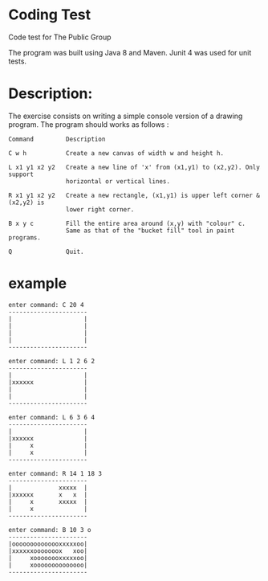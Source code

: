 # Coding Test
Code test for The Public Group

The program was built using Java 8 and Maven.
Junit 4 was used for unit tests.

# Description:

The exercise consists on  writing a simple console
version of a drawing program. The program should works
as follows :

```
Command 		Description

C w h           Create a new canvas of width w and height h.

L x1 y1 x2 y2   Create a new line of 'x' from (x1,y1) to (x2,y2). Only support 
                horizontal or vertical lines.
                
R x1 y1 x2 y2   Create a new rectangle, (x1,y1) is upper left corner & (x2,y2) is 
                lower right corner.
                
B x y c         Fill the entire area around (x,y) with "colour" c.
                Same as that of the "bucket fill" tool in paint programs.
                
Q               Quit.
``` 

# example
```
enter command: C 20 4
----------------------
|                    |
|                    |
|                    |
|                    |
----------------------

enter command: L 1 2 6 2
----------------------
|                    |
|xxxxxx              |
|                    |
|                    |
----------------------

enter command: L 6 3 6 4
----------------------
|                    |
|xxxxxx              |
|     x              |
|     x              |
----------------------

enter command: R 14 1 18 3
----------------------
|             xxxxx  |
|xxxxxx       x   x  |
|     x       xxxxx  |
|     x              |
----------------------

enter command: B 10 3 o
----------------------
|oooooooooooooxxxxxoo|
|xxxxxxooooooox   xoo|
|     xoooooooxxxxxoo|
|     xoooooooooooooo|
----------------------
```
